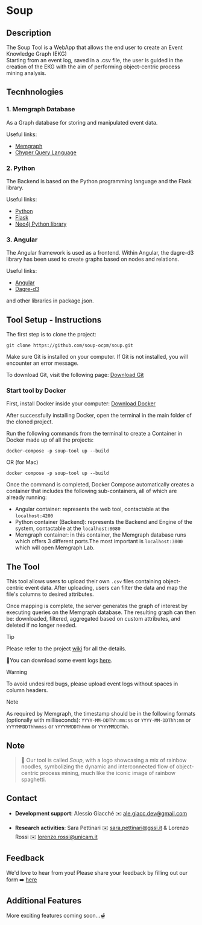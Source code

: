 # Soup

## Description
The Soup Tool is a WebApp that allows the end user to create an Event Knowledge Graph (EKG) <br>
Starting from an event log, saved in a .csv file, the user is guided in the creation of the EKG with the aim of performing object-centric process mining analysis. <br>


## Tecnhnologies
### 1. Memgraph Database
As a Graph database for storing and manipulated event data.

Useful links: 
* [Memgraph](https://memgraph.com/) 
* [Chyper Query Language](https://neo4j.com/product/cypher-graph-query-language/?utm_source=google&utm_medium=PaidSearch&utm_campaign=GDB&utm_content=EMEA-X-Awareness-GDB-Text&utm_term=cypher%20query%20language&gad_source=1&gclid=CjwKCAiA9ourBhAVEiwA3L5RFhfAegfrPme8ND2NcBymbz8fhWHLrDI-HbSaK5lhBIA0kp-iR8ZZgRoC47wQAvD_BwE)

### 2. Python
The Backend is based on the Python programming language and the Flask library.

Useful links: 
* [Python](https://www.python.org/)
* [Flask](https://flask.palletsprojects.com/en/3.0.x/)
* [Neo4j Python library](https://neo4j.com/developer/python/)

### 3. Angular
The Angular framework is used as a frontend.  Within Angular, the dagre-d3 library has been used to create graphs based on nodes and relations.

Useful links: 
* [Angular](https://angular.io/)
* [Dagre-d3](https://www.npmjs.com/package/dagre-d3)

and other libraries in package.json.

## Tool Setup - Instructions

The first step is to clone the project: 

```
git clone https://github.com/soup-ocpm/soup.git
```

Make sure Git is installed on your computer. If Git is not installed, you will encounter an error message.

To download Git, visit the following page: [Download Git](https://git-scm.com/downloads)

### Start tool by Docker

First, install Docker inside your computer: [Download Docker](https://www.docker.com/get-started/)

After successfully installing Docker, open the terminal in the main folder of the cloned project.

Run the following commands from the terminal to create a Container in Docker made up of all the projects:<br>

```
docker-compose -p soup-tool up --build
```

OR (for Mac)

```
docker compose -p soup-tool up --build
```

Once the command is completed, Docker Compose automatically creates a container that includes the following sub-containers, all of which are already running:
* Angular container: represents the web tool, contactable at the `localhost:4200`
* Python container (Backend): represents the Backend and Engine of the system, contactable at the `localhost:8080`
* Memgraph container: in this container, the Memgraph database runs which offers 3 different ports.The most important is `localhost:3000` which will open Memgraph Lab.

## The Tool

This tool allows users to upload their own `.csv` files containing object-centric event data. After uploading, users can filter the data and map the file's columns to desired attributes.

Once mapping is complete, the server generates the graph of interest by executing queries on the Memgraph database. The resulting graph can then be: downloaded, filtered, aggregated based on custom attributes, and deleted if no longer needed.


> [!TIP]
> Please refer to the project [wiki](https://github.com/soup-ocpm/soup/wiki) for all the details.

📃You can download some event logs [here](https://github.com/soup-ocpm/soup-validation).

> [!WARNING]
> To avoid undesired bugs, please upload event logs without spaces in column headers.

> [!NOTE] 
> As required by Memgraph, the timestamp should be in the following formats (optionally with milliseconds): `YYYY-MM-DDThh:mm:ss` or `YYYY-MM-DDThh:mm` or `YYYYMMDDThhmmss` or `YYYYMMDDThhmm` or `YYYYMMDDThh`.


## Note
> 💭 Our tool is called _Soup_, with a logo showcasing a mix of rainbow noodles, symbolizing the dynamic and interconnected flow of object-centric process mining, much like the iconic image of rainbow spaghetti.

## Contact
* **Development support**: Alessio Giacché ✉️ ale.giacc.dev@gmail.com

* **Research activities**: Sara Pettinari ✉️ sara.pettinari@gssi.it & Lorenzo Rossi ✉️ lorenzo.rossi@unicam.it


## Feedback
We'd love to hear from you! Please share your feedback by filling out our form ➡️ [here](https://forms.gle/nBgZTeaDefTaYYkk9)


## Additional Features
More exciting features coming soon...🫕

